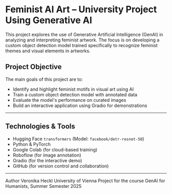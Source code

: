 # Feminist AI Art – University Project Using Generative AI

This project explores the use of Generative Artificial Intelligence (GenAI) in analyzing and interpreting feminist artwork. The focus is on developing a custom object detection model trained specifically to recognize feminist themes and visual elements in artworks.

## Project Objective

The main goals of this project are to:
- Identify and highlight feminist motifs in visual art using AI
- Train a custom object detection model with annotated data
- Evaluate the model's performance on curated images
- Build an interactive application using Gradio for demonstrations

---

## Technologies & Tools

- Hugging Face `transformers` (Model: `facebook/detr-resnet-50`)
- Python & PyTorch
- Google Colab (for cloud-based training)
- Roboflow (for image annotation)
- Gradio (for the interactive demo)
- GitHub (for version control and collaboration)

---
Author
Veronika Heckl
University of Vienna
Project for the course GenAI for Humanists, Summer Semester 2025
